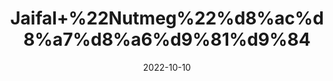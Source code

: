 ---
title: 'Jaifal+%22Nutmeg%22%d8%ac%d8%a7%d8%a6%d9%81%d9%84'
date: '2022-10-10' 
metatag: '' 
inventory: '0' 
draft: false 
# meta description 
shortDescripton: 'Jaifal+is+valued+as+a+potent+aphrodisiac%2c+digestive+stimulant%2c+essential+oil+easing+the+pain+associated+with+headaches+and+treats+common+cold%2c+cough+and+asthma'
description: 'Spices'
longdescription: ''
featured: True
# product Price
price: '30.0'
# Product Short Description
shortDescription: 'Jaifal+is+valued+as+a+potent+aphrodisiac%2c+digestive+stimulant%2c+essential+oil+easing+the+pain+associated+with+headaches+and+treats+common+cold%2c+cough+and+asthma'
productID: 'EAF5182F-212A-ED11-9968-005056B3A416'
type: 'products'
category: 'Spices' 
thumnailproduct: 'https://eraconnect.blob.core.windows.net/product-images/aminsaddiquidawakhana/EAF5182F-212A-ED11-9968-005056B3A416.webp' 
images:
  - image: 'https://eraconnect.blob.core.windows.net/product-images/aminsaddiquidawakhana/EAF5182F-212A-ED11-9968-005056B3A416.webp'  
Variants:
---